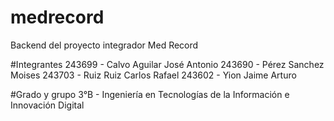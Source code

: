 # medrecord
Backend del proyecto integrador Med Record

#Integrantes
243699 - Calvo Aguilar José Antonio
243690 - Pérez Sanchez Moises
243703 - Ruiz Ruiz Carlos Rafael
243602 - Yion Jaime Arturo

#Grado y grupo
3°B - Ingeniería en Tecnologías de la Información e Innovación Digital
